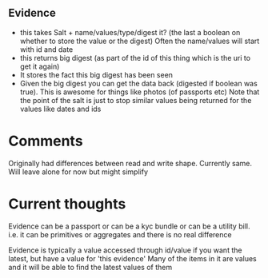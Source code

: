 ## Evidence
* this takes Salt + name/values/type/digest it? (the last a boolean on whether to store the value or the digest) Often the name/values will start with id and date
* this returns big digest (as part of the id of this thing which is the uri to get it again)
* It stores the fact this big digest has been seen
* Given the big digest you can get the data back (digested if boolean was true). This is awesome for things 
like photos (of passports etc)
Note that the point of the salt is just to stop similar values being returned for the values like dates and ids


# Comments
Originally had differences between read and write shape. Currently same. Will leave alone for now
but might simplify

# Current thoughts
Evidence can be a passport or can be a kyc bundle or can be a utility bill. i.e. it can be primitives or aggregates and 
there is no real difference

Evidence is typically a value accessed through id/value if you want the latest, but have a value for 'this evidence'
Many of the items in it are values and it will be able to find the latest values of them